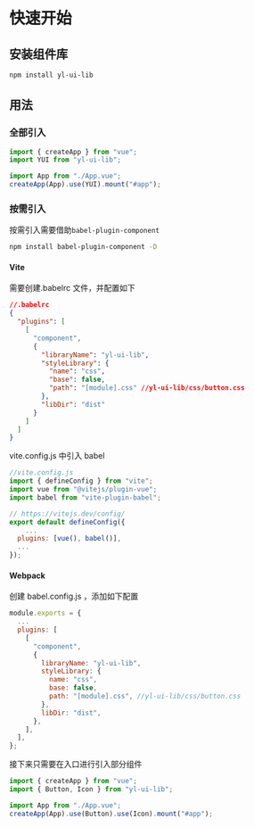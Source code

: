 # 快速开始

## 安装组件库

```bash
npm install yl-ui-lib
```

## 用法

### 全部引入

```javascript
import { createApp } from "vue";
import YUI from "yl-ui-lib";

import App from "./App.vue";
createApp(App).use(YUI).mount("#app");
```

### 按需引入

按需引入需要借助`babel-plugin-component`

```bash
npm install babel-plugin-component -D
```

#### Vite

需要创建.babelrc 文件，并配置如下

```json
//.babelrc
{
  "plugins": [
    [
      "component",
      {
        "libraryName": "yl-ui-lib",
        "styleLibrary": {
          "name": "css",
          "base": false,
          "path": "[module].css" //yl-ui-lib/css/button.css
        },
        "libDir": "dist"
      }
    ]
  ]
}
```

vite.config.js 中引入 babel

```javascript
//vite.config.js
import { defineConfig } from "vite";
import vue from "@vitejs/plugin-vue";
import babel from "vite-plugin-babel";

// https://vitejs.dev/config/
export default defineConfig({
    ...
  plugins: [vue(), babel()],
  ...
});
```

#### Webpack

创建 babel.config.js ，添加如下配置

```javascript
module.exports = {
  ...
  plugins: [
    [
      "component",
      {
        libraryName: "yl-ui-lib",
        styleLibrary: {
          name: "css",
          base: false,
          path: "[module].css", //yl-ui-lib/css/button.css
        },
        libDir: "dist",
      },
    ],
  ],
};

```

接下来只需要在入口进行引入部分组件

```javascript
import { createApp } from "vue";
import { Button, Icon } from "yl-ui-lib";

import App from "./App.vue";
createApp(App).use(Button).use(Icon).mount("#app");
```
